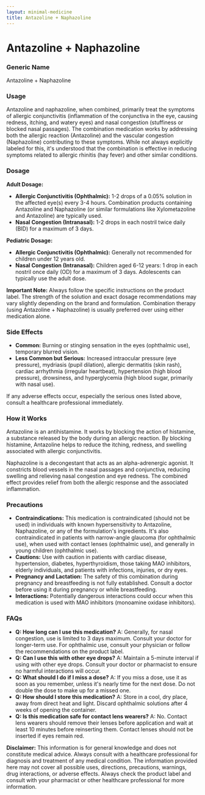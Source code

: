 ```yaml
---
layout: minimal-medicine
title: Antazoline + Naphazoline
---
```


# Antazoline + Naphazoline
### Generic Name
Antazoline + Naphazoline

### Usage

Antazoline and naphazoline, when combined, primarily treat the symptoms of allergic conjunctivitis (inflammation of the conjunctiva in the eye, causing redness, itching, and watery eyes) and nasal congestion (stuffiness or blocked nasal passages).  The combination medication works by addressing both the allergic reaction (Antazoline) and the vascular congestion (Naphazoline) contributing to these symptoms.  While not always explicitly labeled for this, it's understood that the combination is effective in reducing symptoms related to allergic rhinitis (hay fever) and other similar conditions.

### Dosage

**Adult Dosage:**

* **Allergic Conjunctivitis (Ophthalmic):**  1-2 drops of a 0.05% solution in the affected eye(s) every 3-4 hours.  Combination products containing Antazoline and Naphazoline (or similar formulations like Xylometazoline and Antazoline) are typically used.
* **Nasal Congestion (Intranasal):** 1-2 drops in each nostril twice daily (BID) for a maximum of 3 days.


**Pediatric Dosage:**

* **Allergic Conjunctivitis (Ophthalmic):** Generally not recommended for children under 12 years old.
* **Nasal Congestion (Intranasal):** Children aged 6-12 years: 1 drop in each nostril once daily (OD) for a maximum of 3 days.  Adolescents can typically use the adult dose.


**Important Note:**  Always follow the specific instructions on the product label.  The strength of the solution and exact dosage recommendations may vary slightly depending on the brand and formulation.  Combination therapy (using Antazoline + Naphazoline) is usually preferred over using either medication alone.


### Side Effects

* **Common:**  Burning or stinging sensation in the eyes (ophthalmic use), temporary blurred vision.
* **Less Common but Serious:**  Increased intraocular pressure (eye pressure), mydriasis (pupil dilation), allergic dermatitis (skin rash), cardiac arrhythmia (irregular heartbeat), hypertension (high blood pressure), drowsiness, and hyperglycemia (high blood sugar, primarily with nasal use).


If any adverse effects occur, especially the serious ones listed above, consult a healthcare professional immediately.


### How it Works

Antazoline is an antihistamine.  It works by blocking the action of histamine, a substance released by the body during an allergic reaction. By blocking histamine, Antazoline helps to reduce the itching, redness, and swelling associated with allergic conjunctivitis.

Naphazoline is a decongestant that acts as an alpha-adrenergic agonist.  It constricts blood vessels in the nasal passages and conjunctiva, reducing swelling and relieving nasal congestion and eye redness.  The combined effect provides relief from both the allergic response and the associated inflammation.


### Precautions

* **Contraindications:**  This medication is contraindicated (should not be used) in individuals with known hypersensitivity to Antazoline, Naphazoline, or any of the formulation's ingredients.  It's also contraindicated in patients with narrow-angle glaucoma (for ophthalmic use), when used with contact lenses (ophthalmic use), and generally in young children (ophthalmic use).
* **Cautions:**  Use with caution in patients with cardiac disease, hypertension, diabetes, hyperthyroidism, those taking MAO inhibitors, elderly individuals, and patients with infections, injuries, or dry eyes.
* **Pregnancy and Lactation:** The safety of this combination during pregnancy and breastfeeding is not fully established. Consult a doctor before using it during pregnancy or while breastfeeding.
* **Interactions:**  Potentially dangerous interactions could occur when this medication is used with MAO inhibitors (monoamine oxidase inhibitors).

### FAQs

* **Q: How long can I use this medication?** A:  Generally, for nasal congestion, use is limited to 3 days maximum. Consult your doctor for longer-term use.  For ophthalmic use, consult your physician or follow the recommendations on the product label.
* **Q: Can I use this with other eye drops?** A:  Maintain a 5-minute interval if using with other eye drops. Consult your doctor or pharmacist to ensure no harmful interactions will occur.
* **Q: What should I do if I miss a dose?** A:  If you miss a dose, use it as soon as you remember, unless it's nearly time for the next dose. Do not double the dose to make up for a missed one.
* **Q: How should I store this medication?** A: Store in a cool, dry place, away from direct heat and light.  Discard ophthalmic solutions after 4 weeks of opening the container.
* **Q: Is this medication safe for contact lens wearers?** A:  No. Contact lens wearers should remove their lenses before application and wait at least 10 minutes before reinserting them.  Contact lenses should not be inserted if eyes remain red.


**Disclaimer:** This information is for general knowledge and does not constitute medical advice. Always consult with a healthcare professional for diagnosis and treatment of any medical condition.  The information provided here may not cover all possible uses, directions, precautions, warnings, drug interactions, or adverse effects.  Always check the product label and consult with your pharmacist or other healthcare professional for more information.
